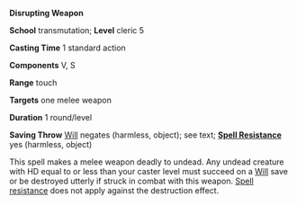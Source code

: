  **Disrupting Weapon**

**School** transmutation; **Level** cleric 5

**Casting Time** 1 standard action

**Components** V, S

**Range** touch

**Targets** one melee weapon

**Duration** 1 round/level

**Saving Throw** [Will](../combat.html#_will) negates (harmless, object); see text; **[Spell Resistance](../glossary.html#_spell-resistance)** yes (harmless, object)

This spell makes a melee weapon deadly to undead. Any undead creature with HD equal to or less than your caster level must succeed on a [Will](../combat.html#_will) save or be destroyed utterly if struck in combat with this weapon. [Spell resistance](../glossary.html#_spell-resistance) does not apply against the destruction effect.

